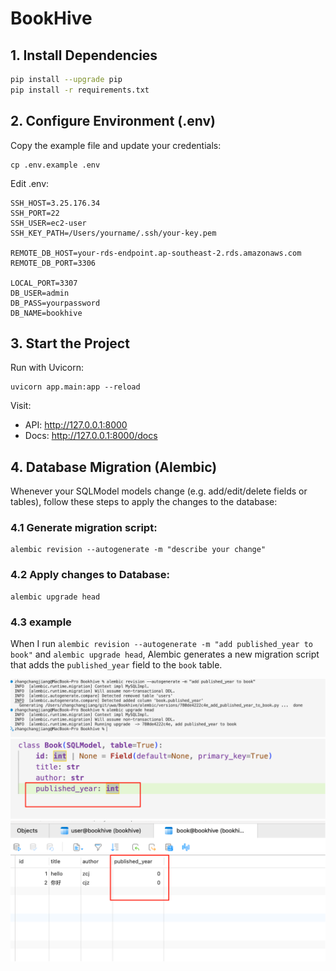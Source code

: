 # BookHive

## 1. Install Dependencies

```bash
pip install --upgrade pip
pip install -r requirements.txt
```

## **2. Configure Environment (.env)**

Copy the example file and update your credentials:

```
cp .env.example .env
```

Edit .env:

```
SSH_HOST=3.25.176.34
SSH_PORT=22
SSH_USER=ec2-user
SSH_KEY_PATH=/Users/yourname/.ssh/your-key.pem

REMOTE_DB_HOST=your-rds-endpoint.ap-southeast-2.rds.amazonaws.com
REMOTE_DB_PORT=3306

LOCAL_PORT=3307
DB_USER=admin
DB_PASS=yourpassword
DB_NAME=bookhive
```

## **3. Start the Project**

Run with Uvicorn:

```
uvicorn app.main:app --reload
```

Visit:

- API: http://127.0.0.1:8000
- Docs: http://127.0.0.1:8000/docs

## 4. Database Migration (Alembic)

Whenever your SQLModel models change (e.g. add/edit/delete fields or tables), follow these steps to apply the changes to the database:

### 4.1 Generate migration script:

```
alembic revision --autogenerate -m "describe your change"
```

### 4.2 Apply changes to Database:

```
alembic upgrade head
```

### 4.3 example

When I run `alembic revision --autogenerate -m "add published_year to book"` and  `alembic upgrade head`, Alembic generates a new migration script that adds the `published_year` field to the `book` table.

<img src="introduction-images/image-20250817111019996.png" alt="image-20250817111019996" style="zoom:67%;" />

<img src="introduction-images/image-20250817111103993.png" alt="image-20250817111103993" style="zoom:67%;" />

<img src="introduction-images/image-20250817111129400.png" alt="image-20250817111129400" style="zoom:67%;" />
